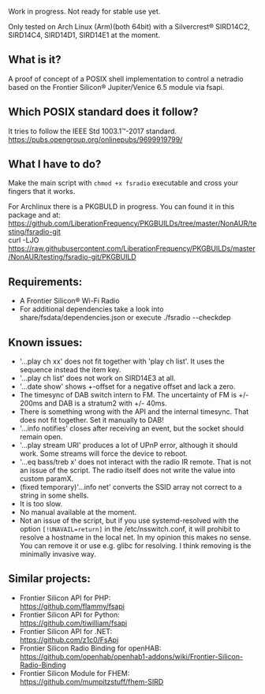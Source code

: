Work in progress. Not ready for stable use yet.

Only tested on Arch Linux (Arm)(both 64bit) with a Silvercrest® SIRD14C2, SIRD14C4, SIRD14D1, SIRD14E1 at the moment.


What is it?  
-----------------------------------
A proof of concept of a POSIX shell implementation to control a netradio based on 
the Frontier Silicon® Jupiter/Venice 6.5 module via fsapi.


Which POSIX standard does it follow?
-----------------------------------
It tries to follow the IEEE Std 1003.1™-2017 standard.  
https://pubs.opengroup.org/onlinepubs/9699919799/


What I have to do?  
-----------------------------------
Make the main script with `chmod +x fsradio` executable and cross your fingers that it works.  

For Archlinux there is a PKGBULD in progress. You can found it in this package and at:  
https://github.com/LiberationFrequency/PKGBUILDs/tree/master/NonAUR/testing/fsradio-git  
curl -LJO https://raw.githubusercontent.com/LiberationFrequency/PKGBUILDs/master/NonAUR/testing/fsradio-git/PKGBUILD


Requirements:
------------------------------------
* A Frontier Silicon® Wi-Fi Radio
* For additional dependencies take a look into share/fsdata/dependencies.json or execute ./fsradio --checkdep


Known issues:   
------------------------------------
* '...play ch xx' does not fit together with 'play ch list'. It uses the sequence instead the item key.  
* '...play ch list' does not work on SIRD14E3 at all.  
* '...date show' shows +-offset for a negative offset and lack a zero. 
* The timesync of DAB switch intern to FM. The uncertainty of FM is +/- 200ms and DAB is a stratum2 with +/- 40ms.
* There is something wrong with the API and the internal timesync. That does not fit together. Set it manually to DAB!
* '...info notifies' closes after receiving an event, but the socket should remain open.
* '...play stream URI' produces a lot of UPnP error, although it should work. Some streams will force the device to reboot.
* '...eq bass/treb x' does not interact with the radio IR remote. That is not an issue of the script. The radio itself does not write the value into custom paramX.
* (fixed temporary)'...info net' converts the SSID array not correct to a string in some shells.
* It is too slow.
* No manual available at the moment.
* Not an issue of the script, but if you use systemd-resolved with the option `[!UNAVAIL=return]` 
in the /etc/nsswitch.conf, it will prohibit to resolve a hostname in the local net. In my opinion this makes no sense. 
You can remove it or use e.g. glibc for resolving. I think removing is the minimally invasive way.


Similar projects:   
------------------------------------
* Frontier Silicon API for PHP:  
https://github.com/flammy/fsapi
* Frontier Silicon API for Python:  
https://github.com/tiwilliam/fsapi
* Frontier Silicon API for .NET:  
https://github.com/z1c0/FsApi
* Frontier Silicon Radio Binding for openHAB:  
https://github.com/openhab/openhab1-addons/wiki/Frontier-Silicon-Radio-Binding
* Frontier Silicon Module for FHEM:  
https://github.com/mumpitzstuff/fhem-SIRD
